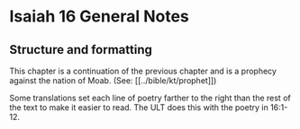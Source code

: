 # Isaiah 16 General Notes
## Structure and formatting

This chapter is a continuation of the previous chapter and is a prophecy against the nation of Moab. (See: [[../bible/kt/prophet]])

Some translations set each line of poetry farther to the right than the rest of the text to make it easier to read. The ULT does this with the poetry in 16:1-12.